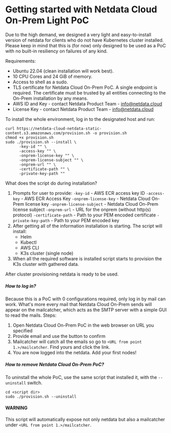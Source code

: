 # Getting started with Netdata Cloud On-Prem Light PoC
Due to the high demand, we designed a very light and easy-to-install version of netdata for clients who do not have Kubernetes cluster installed. Please keep in mind that this is (for now) only designed to be used as a PoC with no built-in resiliency on failures of any kind.

Requirements:
 - Ubuntu 22.04 (clean installation will work best).
 - 10 CPU Cores and 24 GiB of memory.
 - Access to shell as a sudo.
 - TLS certificate for Netdata Cloud On-Prem PoC. A single endpoint is required. The certificate must be trusted by all entities connecting to the On-Prem installation by any means.
 - AWS ID and Key - contact Netdata Product Team - info@netdata.cloud
 - License Key - contact Netdata Product Team - info@netdata.cloud

To install the whole environment, log in to the designated host and run:
```shell
curl https://netdata-cloud-netdata-static-content.s3.amazonaws.com/provision.sh -o provision.sh
chmod +x provision.sh
sudo ./provision.sh --install \
      -key-id "" \
      -access-key "" \
      -onprem-license-key "" \
      -onprem-license-subject "" \
      -onprem-url "" \
      -certificate-path "" \
      -private-key-path ""
```

What does the script do during installation?
1. Prompts for user to provide:
   `-key-id` - AWS ECR access key ID
   `-access-key` - AWS ECR Access Key
   `-onprem-license-key` - Netdata Cloud On-Prem license key
   `-onprem-license-subject` - Netdata Cloud On-Prem license subject
   `-onprem-url` - URL for the onprem (without http(s) protocol)
   `-certificate-path` - Path to your PEM encoded certificate
   `-private-key-path` - Path to your PEM encoded key
2. After getting all of the information installation is starting. The script will install:
   - Helm
   - Kubectl
   - AWS CLI
   - K3s cluster (single node)
3. When all the required software is installed script starts to provision the K3s cluster with gathered data.

After cluster provisioning netdata is ready to be used.

##### How to log in?
Because this is a PoC with 0 configurations required, only log in by mail can work. What's more every mail that Netdata Cloud On-Prem sends will appear on the mailcatcher, which acts as the SMTP server with a simple GUI to read the mails. Steps:
1. Open Netdata Cloud On-Prem PoC in the web browser on URL you specified
2. Provide email and use the button to confirm
3. Mailcatcher will catch all the emails so go to `<URL from point 1.>/mailcatcher`. Find yours and click the link.
4. You are now logged into the netdata. Add your first nodes!

##### How to remove Netdata Cloud On-Prem PoC?
To uninstall the whole PoC, use the same script that installed it, with the `--uninstall` switch.

```shell
cd <script dir>
sudo ./provision.sh --uninstall
```

#### WARNING
This script will automatically expose not only netdata but also a mailcatcher under `<URL from point 1.>/mailcatcher`.
